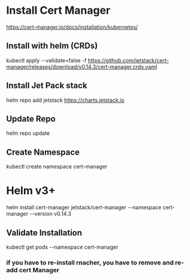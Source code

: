 # Install Cert Manager
https://cert-manager.io/docs/installation/kubernetes/

## Install with helm (CRDs)
kubectl apply --validate=false -f https://github.com/jetstack/cert-manager/releases/download/v0.14.3/cert-manager.crds.yaml

## Install Jet Pack stack
helm repo add jetstack https://charts.jetstack.io

## Update Repo
helm repo update

## Create Namespace
kubectl create namespace cert-manager

# Helm v3+
helm install cert-manager jetstack/cert-manager  --namespace cert-manager --version v0.14.3

## Validate Installation
kubectl get pods --namespace cert-manager

### if you have to re-install rnacher, you have to remove and re-add cert Manager
